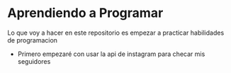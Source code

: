 # Aprendiendo a Programar

Lo que voy a hacer en este repositorio es empezar a practicar habilidades de programacion

- Primero empezaré con usar la api de instagram para checar mis seguidores